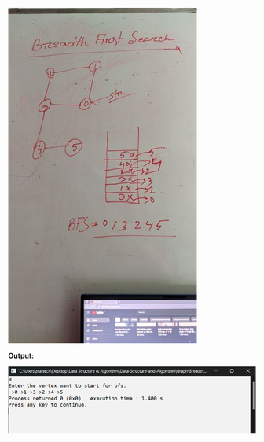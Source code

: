 ![alt text](https://github.com/syedmahedi/Data-Structure-and-Algorithm/blob/main/Graph/Breadth%20First%20Search/Visualization.jpg)

**Output:**

![alt text](https://github.com/syedmahedi/Data-Structure-and-Algorithm/blob/main/Graph/Breadth%20First%20Search/Screenshot%202022-12-02%20231007.png)
